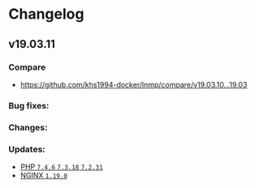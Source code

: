# Changelog

## v19.03.11

### Compare

* https://github.com/khs1994-docker/lnmp/compare/v19.03.10...19.03

### Bug fixes:

### Changes:

### Updates:

* [PHP `7.4.6` `7.3.18` `7.2.31`](https://www.php.net/ChangeLog-7.php#7.4.6)
* [NGINX `1.19.0`](https://nginx.org/en/CHANGES)
